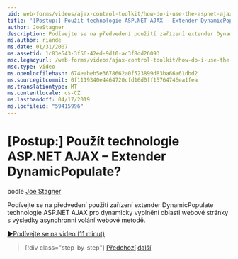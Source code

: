 ```yaml
---
uid: web-forms/videos/ajax-control-toolkit/how-do-i-use-the-aspnet-ajax-dynamicpopulate-extender
title: '[Postup:] Použít technologie ASP.NET AJAX – Extender DynamicPopulate? | Dokumenty Microsoft'
author: JoeStagner
description: Podívejte se na předvedení použití zařízení extender DynamicPopulate technologie ASP.NET AJAX pro dynamicky vyplnění oblasti webové stránky s výsledky asynchronní certifikační autority...
ms.author: riande
ms.date: 01/31/2007
ms.assetid: 1c83e543-3f56-42ed-9d10-ac3f8dd26093
msc.legacyurl: /web-forms/videos/ajax-control-toolkit/how-do-i-use-the-aspnet-ajax-dynamicpopulate-extender
msc.type: video
ms.openlocfilehash: 674eabeb5e3678662a0f523899d83ba66a61dbd2
ms.sourcegitcommit: 0f1119340e4464720cfd16d0ff15764746ea1fea
ms.translationtype: MT
ms.contentlocale: cs-CZ
ms.lasthandoff: 04/17/2019
ms.locfileid: "59415996"
---
```

# <a name="how-do-i-use-the-aspnet-ajax-dynamicpopulate-extender"></a>[Postup:] Použít technologie ASP.NET AJAX – Extender DynamicPopulate?

podle [Joe Stagner](https://github.com/JoeStagner)

Podívejte se na předvedení použití zařízení extender DynamicPopulate technologie ASP.NET AJAX pro dynamicky vyplnění oblasti webové stránky s výsledky asynchronní volání webové metodě.

[&#9654;Podívejte se na video (11 minut)](https://channel9.msdn.com/Blogs/ASP-NET-Site-Videos/how-do-i-use-the-aspnet-ajax-dynamicpopulate-extender)

> [!div class="step-by-step"]
> [Předchozí](how-do-i-use-the-aspnet-ajax-draggable-panel-extender.md)
> [další](how-do-i-use-the-aspnet-ajax-filteredtextbox-extender.md)
